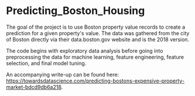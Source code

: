 # Predicting_Boston_Housing

The goal of the project is to use Boston property value records to create a prediction for a given property's value. The data was gathered from the city of Boston directly via their data.boston.gov website and is the 2018 version. 

The code begins with exploratory data analysis before going into preprocessing the data for machine learning, feature engineering, feature selection, and final model tuning.

An accompanying write-up can be found here: https://towardsdatascience.com/predicting-bostons-expensive-property-market-bdcd9db6a218. 
